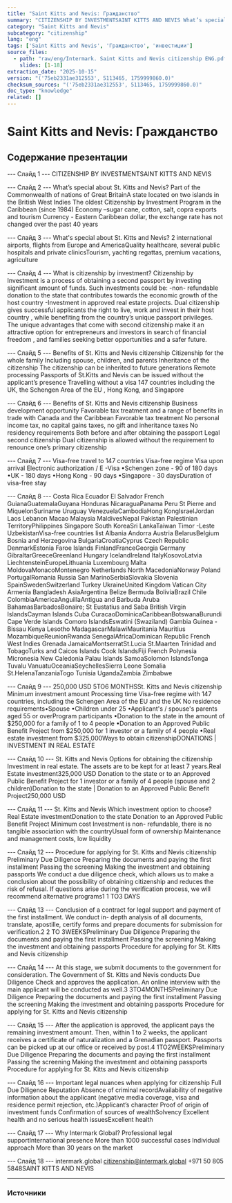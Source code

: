```yaml
---
title: "Saint Kitts and Nevis: Гражданство"
summary: "CITIZENSHIP BY INVESTMENTSAINT KITTS AND NEVIS What’s special about St. Kitts and Nevis?"
category: "Saint Kitts and Nevis"
subcategory: "citizenship"
lang: "eng"
tags: ['Saint Kitts and Nevis', 'Гражданство', 'инвестиции']
source_files:
  - path: "raw/eng/Intermark. Saint Kitts and Nevis citizenship ENG.pdf"
    slides: [1-18]
extraction_date: "2025-10-15"
version: "('75eb2331ae312553', 5113465, 1759999860.0)"
checksum_sources: "('75eb2331ae312553', 5113465, 1759999860.0)"
doc_type: "knowledge"
related: []
---
```


# Saint Kitts and Nevis: Гражданство

## Содержание презентации

--- Слайд 1 ---
CITIZENSHIP BY INVESTMENTSAINT KITTS AND NEVIS

--- Слайд 2 ---
What’s special about 
St. Kitts and Nevis?
Part of the Commonwealth 
of nations of Great BritainA state located on two islands
in the British West Indies
The oldest Citizenship by Investment 
Program in the Caribbean (since 1984)
Economy –sugar cane, cotton, 
salt, copra exports and tourism
Currency  - Eastern Caribbean dollar, the exchange 
rate has not changed over the past 40 years

--- Слайд 3 ---
What's special about 
St. Kitts and Nevis?
2 international airports, flights 
from Europe and AmericaQuality healthcare, several public 
hospitals and private clinicsTourism, yachting regattas, 
premium vacations, agriculture

--- Слайд 4 ---
What is citizenship 
by investment? 
Citizenship by Investment is a process of obtaining a second passport 
by investing significant amount of funds. Such investments could be:
-non- refundable donation to the state that contributes towards the 
economic growth of the host country
-Investment in approved real estate projects.
Dual citizenship gives successful applicants the right to live, work and 
invest in their host country , while benefiting from the country’s unique 
passport privileges. The unique advantages that come with second citizenship make it an attractive option for entrepreneurs and investors in search of financial freedom , and families seeking better 
opportunities and a safer future.

--- Слайд 5 ---
Benefits
of St. Kitts and Nevis citizenship
Citizenship for the whole family
Including spouse, children, 
and parents
Inheritance of the citizenship
The citizenship can be inherited to future generations
Remote processing
Passports of St.Kitts  and Nevis can be 
issued without the applicant’s presence
Travelling without a visa
147 countries including the UK, the Schengen Area of 
the EU , Hong Kong, and Singapore

--- Слайд 6 ---
Benefits
of St. Kitts and Nevis citizenship
Business development opportunity
Favorable tax treatment and a range of benefits in 
trade with Canada and the Caribbean
Favorable tax treatment
No personal income tax, no capital gains taxes, no gift and inheritance taxes
No residency requirements
Both before and after obtaining the passport
Legal second citizenship
Dual citizenship is allowed without the requirement to renounce one’s primary citizenship

--- Слайд 7 ---
Visa-free travel to 147 countries
Visa-free regime
Visa upon arrival
Electronic authorization / E -Visa
•Schengen zone - 90 of 180 days
•UK - 180 days
•Hong Kong - 90 days
•Singapore - 30 daysDuration of visa-free stay

--- Слайд 8 ---
Costa Rica
Ecuador
El Salvador
French GuianaGuatemalaGuyana
Honduras
NicaraguaPanama
Peru
St Pierre and MiquelonSuriname
Uruguay
VenezuelaCambodiaHong KongIsraelJordan
Laos
Lebanon
Macao
Malaysia
MaldivesNepal
Pakistan
Palestinian TerritoryPhilippines
Singapore
South KoreaSri LankaTaiwan
Timor -Leste
UzbekistanVisa-free countries list
Albania
Andorra
Austria
BelarusBelgium
Bosnia and Herzegovina
BulgariaCroatiaCyprus
Czech Republic
DenmarkEstonia
Faroe Islands
FinlandFranceGeorgia
Germany
GibraltarGreeceGreenland
Hungary
IcelandIreland
ItalyKosovoLatvia
LiechtensteinEuropeLithuania
Luxembourg
Malta
MoldovaMonacoMontenegro
Netherlands
North MacedoniaNorway
Poland
PortugalRomania
Russia
San MarinoSerbiaSlovakia
Slovenia
SpainSwedenSwitzerland
Turkey
UkraineUnited Kingdom
Vatican City
Armenia
Bangladesh
AsiaArgentina
Belize
Bermuda
BoliviaBrazil
Chile
ColombiaAmericaAnguillaAntigua and Barbuda
Aruba
BahamasBarbadosBonaire; St Eustatius and 
Saba
British Virgin IslandsCayman Islands
Cuba
CuracaoDominicaCaribbeanBotswanaBurundi
Cape Verde Islands
Comoro IslandsEswatini (Swaziland)
Gambia
Guinea -Bissau
Kenya
Lesotho
MadagascarMalawiMauritania
Mauritius
MozambiqueReunionRwanda
SenegalAfricaDominican Republic
French West Indies
Grenada
JamaicaMontserratSt.Lucia
St.Maarten
Trinidad and TobagoTurks and Caicos Islands
Cook IslandsFiji
French Polynesia
Micronesia
New Caledonia
Palau Islands
SamoaSolomon IslandsTonga
Tuvalu
VanuatuOceaniaSeychellesSierra Leone
Somalia
St.HelenaTanzaniaTogo
Tunisia
UgandaZambia
Zimbabwe

--- Слайд 9 ---
250,000 USD 5TO6 MONTHSSt. Kitts and Nevis citizenship
Minimum investment amount Processing time
Visa-free regime with 147 countries, including the Schengen Area of the EU 
and the UK
No residence requirements•Spouse
•Children  under 25
•Applicant's / spouse's parents aged 55 or overProgram participants
•Donation to the state  in the amount of $250,000 for a family 
of 1 to 4 people
•Donation to an Approved Public Benefit Project from
$250,000 for 1 investor or a family of 4 people
•Real estate investment from $325,000Ways to obtain citizenshipDONATIONS | INVESTMENT IN REAL ESTATE

--- Слайд 10 ---
St. Kitts and Nevis
Options for obtaining the citizenship
Investment in real estate.
The assets are to be kept for at least 7 years.Real Estate investment325,000 USD
Donation to the state or to an Approved 
Public Benefit Project for 1 investor or a family of 4 people (spouse and 2 children)Donation to the state | Donation to 
an Approved Public Benefit Project250,000 USD

--- Слайд 11 ---
St. Kitts and Nevis
Which investment option to choose?
Real Estate 
investmentDonation to the state
Donation to an Approved Public 
Benefit Project
Minimum cost
Investment is non- refundable, 
there is no tangible association 
with the countryUsual form of ownership
Maintenance and management 
costs, low liquidity

--- Слайд 12 ---
Procedure for applying for
St. Kitts and Nevis citizenship
Preliminary Due Diligence
Preparing the documents and paying the first installment 
Passing the screening 
Making the investment and obtaining passports 
We conduct a due diligence check, which allows us to make a 
conclusion about the possibility of obtaining citizenship and reduces the risk of refusal.
If questions arise during the verification process, we will 
recommend alternative programs1
1 TO3 DAYS

--- Слайд 13 ---
Conclusion of a contract for legal support and payment of the 
first installment.
We conduct in- depth analysis of all documents, translate, 
apostille, certify forms and prepare documents for submission 
for verification.2
2 TO 3WEEKSPreliminary Due Diligence
Preparing the documents and paying the first installment 
Passing the screening 
Making the investment and obtaining passports Procedure for applying for
St. Kitts and Nevis citizenship

--- Слайд 14 ---
At this stage, we submit documents to the government for 
consideration.
The Government of St. Kitts and Nevis conducts Due Diligence 
Check and approves the application. An online interview with the main applicant will be conducted as well.3
3TO4MONTHSPreliminary Due Diligence
Preparing the documents and paying the first installment 
Passing the screening 
Making the investment and obtaining passports Procedure for applying for
St. Kitts and Nevis citizenship

--- Слайд 15 ---
After the application is approved, the applicant pays the 
remaining investment amount. Then, within 1 to 2 weeks, the applicant receives a certificate of naturalization and a Grenadian passport.
Passports can be picked up at our office or received by 
post.4
1TO2WEEKSPreliminary Due Diligence
Preparing the documents and paying the first installment 
Passing the screening 
Making the investment and obtaining passports Procedure for applying for
St. Kitts and Nevis citizenship

--- Слайд 16 ---
Important legal nuances when applying for citizenship
Full Due Diligence 
Reputation
Absence of criminal recordAvailability of negative information 
about the applicant (negative media coverage, visa and residence permit rejection, etc.)Applicant’s character
Proof of origin of investment funds
Confirmation of sources of wealthSolvency
Excellent health and no serious 
health issuesExcellent health

--- Слайд 17 ---
Why Intermark 
Global?
Professional legal supportInternational presence
More than 1000 successful cases
Individual approach
More than 30 years on the market

--- Слайд 18 ---
intermark.global citizenship@intermark.global +971 50 805 5848SAINT KITTS AND NEVIS


---

### Источники
[^src1]: raw/Intermark. Saint Kitts and Nevis citizenship ENG.pdf → слайды 1–18
